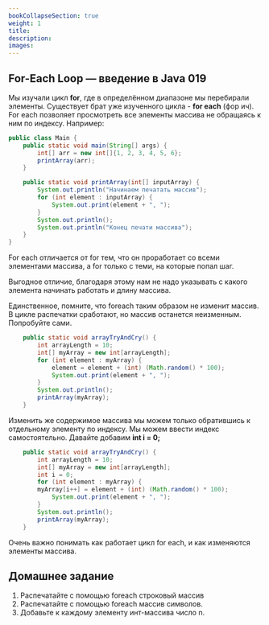 ```yaml
---
bookCollapseSection: true
weight: 1
title:
description:
images:
---
```


## For-Each Loop — введение в Java 019

Мы изучали цикл **for**, где в определённом диапазоне мы перебирали элементы. Существует брат уже изученного цикла - **for each** (фор ич). For each позволяет просмотреть все элементы массива не обращаясь к ним по индексу. Например:

```Java
public class Main {
    public static void main(String[] args) {
        int[] arr = new int[]{1, 2, 3, 4, 5, 6};
        printArray(arr);
    }

    public static void printArray(int[] inputArray) {
        System.out.println("Начинаем печатать массив");
        for (int element : inputArray) {
            System.out.print(element + ", ");
        }
        System.out.println();
        System.out.println("Конец печати массива");
    }
}
```

For each отличается от for тем, что он проработает со всеми элементами массива, а for только с теми, на которые попал шаг.

Выгодное отличие, благодаря этому нам не надо указывать с какого элемента начинать работать и длину массива.

Единственное, помните, что foreach таким образом не изменит массив. В цикле распечатки сработают, но массив останется неизменным. Попробуйте сами.

```Java
    public static void arrayTryAndCry() {
        int arrayLength = 10;
        int[] myArray = new int[arrayLength];
        for (int element : myArray) {
            element = element + (int) (Math.random() * 100);
            System.out.print(element + ", ");
        }
        System.out.println();
        printArray(myArray);
    }  
```

Изменить же содержимое массива мы можем только обратившись к отдельному элементу по индексу. Мы можем ввести индекс самостоятельно. Давайте добавим **int i = 0;**

```Java
    public static void arrayTryAndCry() {
        int arrayLength = 10;
        int[] myArray = new int[arrayLength];
        int i = 0;
        for (int element : myArray) {
        myArray[i++] = element + (int) (Math.random() * 100);
            System.out.print(element + ", ");
        }
        System.out.println();
        printArray(myArray);
    }  
```

Очень важно понимать как работает цикл for each, и как изменяются элементы массива. 

## Домашнее задание

1. Распечатайте с помощью foreach строковый массив
2. Распечатайте с помощью foreach массив символов.
3. Добавьте к каждому элементу инт-массива число n.

